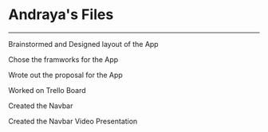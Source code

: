 # Andraya's Files
---
Brainstormed and Designed layout of the App

Chose the framworks for the App

Wrote out the proposal for the App

Worked on Trello Board

Created the Navbar 

Created the Navbar Video Presentation